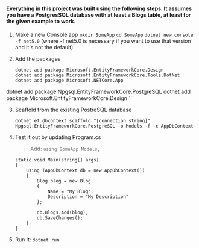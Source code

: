 #### Everything in this project was built using the following steps. It assumes you have a PostgresSQL database with at least a Blogs table, at least for the given example to work.

1. Make a new Console app
	`mkdir SomeApp`
	`cd SomeApp`
	`dotnet new console -f net5.0` (where -f net5.0 is necessary if you want to use that version and it's not the default)
2. Add the packages

	```
	dotnet add package Microsoft.EntityFrameworkCore.Design
 	dotnet add package Microsoft.EntityFrameworkCore.Tools.DotNet
 	dotnet add package Microsoft.NETCore.App
  dotnet add package Npgsql.EntityFrameworkCore.PostgreSQL
 	dotnet add package Microsoft.EntityFrameworkCore.Design
	```

3. Scaffold from the existing PostreSQL database
	```
	dotnet ef dbcontext scaffold "[connection string]" Npgsql.EntityFrameworkCore.PostgreSQL -o Models -f -c AppDbContext
	```

4. Test it out by updating Program.cs
	> Add: `using SomeApp.Models;`

	```
	static void Main(string[] args)
	{
		using (AppDbContext db = new AppDbContext())
		{
			Blog blog = new Blog
			{
				Name = "My Blog",
				Description = "My Description"
			};

			db.Blogs.Add(blog);
			db.SaveChanges();
		}
	}
	```

5. Run it: `dotnet run`
